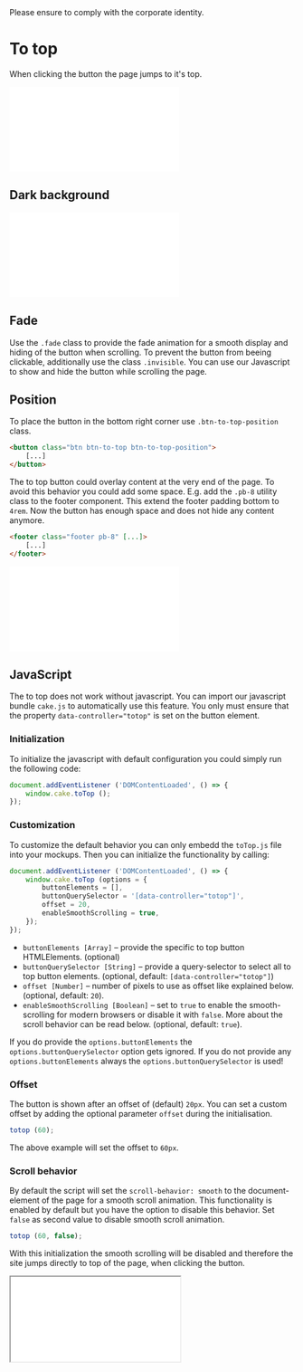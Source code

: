 <AlertInfo alertHeadline="Modifiable">
Please ensure to comply with the corporate identity.
</AlertInfo>

# To top

When clicking the button the page jumps to it's top.

<ContentRack
    fields='
        "preview": {
            "src": "examples/ToTopDefault.html",
            "type": "link"
        },
        "<html>":{
            "src": "examples/ToTopDefault.html",
            "type": "content",
            "selector": "#app"
        }
    '
 />

![ToTopDefault](examples/ToTopDefault.html)

## Dark background

<ContentRack
    fields='
        "preview": {
            "src": "examples/ToTopNegative.html",
            "type": "link"
        },
        "<html>":{
            "src": "examples/ToTopNegative.html",
            "type": "content",
            "selector": "#showBox"
        }
    '
 />

![ToTopNegative](examples/ToTopNegative.html)

## Fade

Use the `.fade` class to provide the fade animation for a smooth display and hiding of the button when scrolling. To prevent the button from beeing clickable, additionally use the class `.invisible`.
You can use our Javascript to show and hide the button while scrolling the page.

## Position

To place the button in the bottom right corner use `.btn-to-top-position` class.

```html
<button class="btn btn-to-top btn-to-top-position">
    [...]
</button>
```


The to top button could overlay content at the very end of the page. To avoid this behavior you could add some space. E.g. add the `.pb-8` utility class to the footer component. This extend the footer padding bottom to `4rem`. Now the button has enough space and does not hide any content anymore.

```html
<footer class="footer pb-8" [...]>
    [...]
</footer>
```

<ContentRack
    fields='
        "preview": {
            "src": "examples/ToTopPosition.html",
            "type": "link"
        },
        "<html>":{
            "src": "examples/ToTopPosition.html",
            "type": "content",
            "selector": "#app"
        }
    '
 />

![ToTopPosition](examples/ToTopPosition.html)

## JavaScript

The to top does not work without javascript. You can import our javascript bundle `cake.js` to automatically use this feature. You only must ensure that the property `data-controller="totop"` is set on the button element.

### Initialization

To initialize the javascript with default configuration you could simply run the following code:

```javascript
document.addEventListener ('DOMContentLoaded', () => {
    window.cake.toTop ();
});
```

### Customization

To customize the default behavior you can only embedd the `toTop.js` file into your mockups. Then you can initialize the functionality by calling:

```javascript
document.addEventListener ('DOMContentLoaded', () => {
    window.cake.toTop (options = {
        buttonElements = [],
        buttonQuerySelector = '[data-controller="totop"]',
        offset = 20,
        enableSmoothScrolling = true,
    });
});
```

* `buttonElements [Array]` – provide the specific to top button HTMLElements. (optional)
* `buttonQuerySelector [String]` – provide a query-selector to select all to top button elements. (optional, default: `[data-controller="totop"]`)
* `offset [Number]` – number of pixels to use as offset like explained below. (optional, default: `20`).
* `enableSmoothScrolling [Boolean]` – set to `true` to enable the smooth-scrolling for modern browsers or disable it with `false`. More about the scroll behavior can be read below. (optional, default: `true`).

If you do provide the `options.buttonElements` the `options.buttonQuerySelector` option gets ignored. If you do not provide any `options.buttonElements` always the `options.buttonQuerySelector` is used!

### Offset

The button is shown after an offset of (default) `20px`. You can set a custom offset by adding the optional parameter `offset` during the initialisation.

```javascript
totop (60);
```

The above example will set the offset to `60px`.

### Scroll behavior

By default the script will set the `scroll-behavior: smooth` to the document-element of the page for a smooth scroll animation. This functionality is enabled by default but you have the option to disable this behavior. Set `false` as second value to disable smooth scroll animation.

```javascript
totop (60, false);
```

With this initialization the smooth scrolling will be disabled and therefore the site jumps directly to top of the page, when clicking the button.

<ContentRack
    fields='
        "preview": {
            "src": "examples/ToTopScroll.html",
            "type": "link"
        },
        "<html>":{
            "src": "examples/ToTopScroll.html",
            "type": "content",
            "selector": "#app"
        },
        "JS":{
            "src": "examples/toTop.js",
            "type": "content"
        }
    '
 />

<Iframe src="examples/ToTopScroll.html" scrolling="yes" style="max-height: 62.5rem" title="Default with scroll function" alt="ToTopScroll" />
